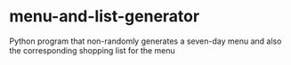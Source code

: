 # menu-and-list-generator
Python program that non-randomly generates a seven-day menu and also the corresponding shopping list for the menu
